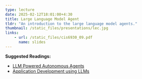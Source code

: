 ```yaml
---
type: lecture
date: 2025-02-12T18:01:00+4:30
title: Large Language Model Agent
tldr: "An introduction to the large language model agents."
thumbnail: /static_files/presentations/lec.jpg
links:
    - url: /static_files/cis6930_09.pdf
      name: slides
---
```

**Suggested Readings:**
- [LLM Powered Autonomous Agents](https://lilianweng.github.io/posts/2023-06-23-agent/)
- [Application Development using LLMs](https://nips.cc/virtual/2023/tutorial/73948)
